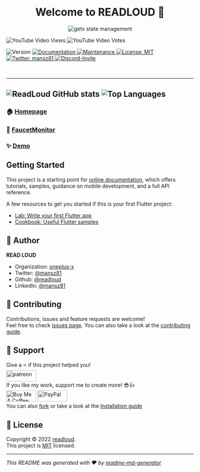 <h1 align="center">Welcome to READLOUD 👋</h1>
<p align="center">
  <img src="https://github.com/readloud/readloud.github.io/raw/main/src/assets/img/favicon.png" alt="getx state management" title="Screenshot">
</p>

![YouTube Video Views](https://img.shields.io/youtube/views/-FAiH638BHo?style=social) ![YouTube Video Votes](https://img.shields.io/youtube/likes/-FAiH638BHo?label=Likes&style=social) <br>
<p>
<img alt="Version" src="https://img.shields.io/badge/version-0.0.1-blue.svg?cacheSeconds=2592000"/>
<a href="https://mansz81.github.io/" target="_blank">
<img alt="Documentation" src="https://img.shields.io/badge/documentation-yes-brightgreen.svg" />
</a>
<a href="https://github.com/kefranabg/readme-md-generator/graphs/commit-activity" target="_blank">
<img alt="Maintenance" src="https://img.shields.io/badge/Maintained%3F-yes-green.svg" />
</a>
<a href="https://github.com/readloud/readloud/blob/master/LICENSE" target="_blank">
<img alt="License: MIT" src="https://img.shields.io/github/license/mansz81/mansz81" />
</a>
<a href="https://twitter.com/mansz81" target="_blank">
<img alt="Twitter: mansz81" src="https://img.shields.io/twitter/follow/mansz81.svg?style=social" />
</a>
<a href="https://discord.com/invite/nWFnTqP" target="_blank">
<img alt="Discord-Invite" src="https://img.shields.io/discord/731616556622282814?logo=discord&logoColor=white?style=social"/>
</a>
</p>
<br>

---
![ReadLoud GitHub stats](https://github-readme-stats.vercel.app/api?username=readloud&show_icons=true&theme=radical)
![Top Languages](https://github-readme-stats.vercel.app/api/top-langs/?username=readloud&layout=compact&langs_count=6&theme=radical)
<br>
---

### 🏠 [Homepage](https://readloud.github.io/)
### 💱 [FaucetMonitor](https://readloud.github.io/faucetmonitor/)
### ✨ [Demo](https://readloud.github.io/osx)

## Getting Started

This project is a starting point for [online documentation](https://flutter.dev/docs), which offers tutorials,
samples, guidance on mobile development, and a full API reference.

A few resources to get you started if this is your first Flutter project:

- [Lab: Write your first Flutter app](https://flutter.dev/docs/get-started/codelab)
- [Cookbook: Useful Flutter samples](https://flutter.dev/docs/cookbook)

## 👤 Author

**READ LOUD**

* Organization: [oneplus-x](https://github.com/oneplus-x)
* Twitter: [@mansz81](https://twitter.com/mansz81)
* Github: [@readloud](https://github.com/readloud)
* LinkedIn: [@mansz81](https://linkedin.com/in/mansz81)

## 🤝 Contributing

Contributions, issues and feature requests are welcome!<br />Feel free to check [issues page](https://github.com/kefranabg/readme-md-generator/issues). You can also take a look at the [contributing guide](https://github.com/kefranabg/readme-md-generator/blob/master/CONTRIBUTING.md).

## 🥰 Support

Give a ⭐️ if this project helped you!<br>
<a href="https://www.patreon.com/mansz81">
<img src="https://c5.patreon.com/external/logo/become_a_patron_button@2x.png"  height="30px"  width="80" alt="patreon">
</a>
<br>
If you like my work, support me to create more! 😎👍<br>
<a href="https://www.buymeacoffee.com/forever812S" target="_blank"><img src="https://cdn.buymeacoffee.com/buttons/v2/default-yellow.png" height="30px"  width="80"  alt="Buy Me A Coffee"></a>
<a href="https://www.paypal.me/readloud" target="_blank"><img src="https://img.shields.io/badge/PayPal-00457C?style=for-the-badge&logo=paypal&logoColor=white" height="30px"  width="80" alt="PayPal"/> 
</a>
<br>
You can also [fork](https://github.com/readloud/readloud/fork) or take a look at the [Installation guide](https://github.com/readloud/readloud/blob/master/INSTALL.md)

## 📝 License

Copyright © 2022 [readloud](https://github.com/readloud).<br />
This project is [MIT](https://github.com/readloud/readloud/blob/master/LICENSE) licensed.

***
_This README was generated with ❤️ by [readme-md-generator](https://github.com/kefranabg/readme-md-generator)_
